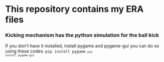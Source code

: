 # This repository contains my ERA files

### Kicking mechanism has the python simulation for the ball kick

If you don't have it installed, install pygame and pygame-gui you can do so using these codes.
<code>pip install pygame<code>
<code>pip install pygame-gui<code>
